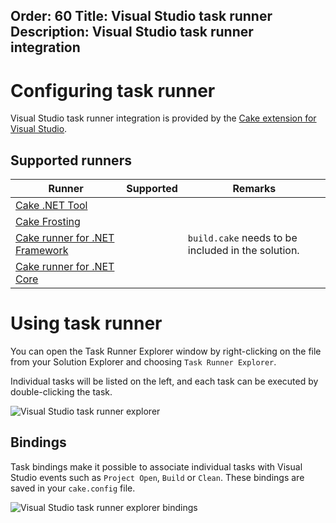 Order: 60
Title: Visual Studio task runner
Description: Visual Studio task runner integration
---

# Configuring task runner

Visual Studio task runner integration is provided by the [Cake extension for Visual Studio](https://marketplace.visualstudio.com/items?itemName=vs-publisher-1392591.CakeforVisualStudio).

## Supported runners

| Runner                           | Supported                                       | Remarks                                            |
|----------------------------------|-------------------------------------------------|----------------------------------------------------|
| [Cake .NET Tool]                 | <i class="fa fa-times" style="color:red"></i>   |                                                    |
| [Cake Frosting]                  | <i class="fa fa-times" style="color:red"></i>   |                                                    |
| [Cake runner for .NET Framework] | <i class="fa fa-check" style="color:green"></i> | `build.cake` needs to be included in the solution. |
| [Cake runner for .NET Core]      | <i class="fa fa-times" style="color:red"></i>   |                                                    |

[Cake .NET Tool]: dotnet-tool
[Cake Frosting]: cake-frosting
[Cake runner for .NET Framework]: cake-runner-for-dotnet-framework
[Cake runner for .NET Core]: cake-runner-for-dotnet-core

# Using task runner

You can open the Task Runner Explorer window by right-clicking on the file from your Solution Explorer and choosing `Task Runner Explorer`.

Individual tasks will be listed on the left, and each task can be executed by double-clicking the task.

![Visual Studio task runner explorer](/assets/img/cake-for-vs/task-runner-explorer.png)

## Bindings

Task bindings make it possible to associate individual tasks with Visual Studio events such as `Project Open`, `Build` or `Clean`.
These bindings are saved in your `cake.config` file.

![Visual Studio task runner explorer bindings](/assets/img/cake-for-vs/trx.png)
